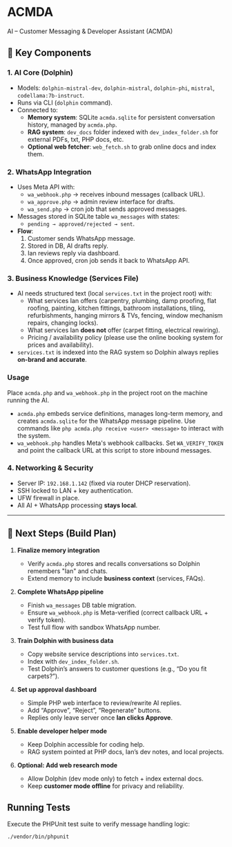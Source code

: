 # ACMDA
AI – Customer Messaging & Developer Assistant (ACMDA)

## 🔑 Key Components

### 1. **AI Core (Dolphin)**
* Models: `dolphin-mistral-dev`, `dolphin-mistral`, `dolphin-phi`, `mistral`, `codellama:7b-instruct`.
* Runs via CLI (`dolphin` command).
* Connected to:
  * **Memory system**: SQLite `acmda.sqlite` for persistent conversation history, managed by `acmda.php`.
  * **RAG system**: `dev_docs` folder indexed with `dev_index_folder.sh` for external PDFs, txt, PHP docs, etc.
  * **Optional web fetcher**: `web_fetch.sh` to grab online docs and index them.

### 2. **WhatsApp Integration**

* Uses Meta API with:
  * `wa_webhook.php` → receives inbound messages (callback URL).
  * `wa_approve.php` → admin review interface for drafts.
  * `wa_send.php` → cron job that sends approved messages.
* Messages stored in SQLite table `wa_messages` with states:
  * `pending → approved/rejected → sent`.
* **Flow**:
  1. Customer sends WhatsApp message.
  2. Stored in DB, AI drafts reply.
  3. Ian reviews reply via dashboard.
  4. Once approved, cron job sends it back to WhatsApp API.

### 3. **Business Knowledge (Services File)**

* AI needs structured text (local `services.txt` in the project root) with:
  * What services Ian offers (carpentry, plumbing, damp proofing, flat roofing, painting, kitchen fittings, bathroom installations, tiling, refurbishments, hanging mirrors & TVs, fencing, window mechanism repairs, changing locks).
  * What services Ian **does not** offer (carpet fitting, electrical rewiring).
  * Pricing / availability policy (please use the online booking system for prices and availability).
* `services.txt` is indexed into the RAG system so Dolphin always replies **on-brand and accurate**.

### Usage

Place `acmda.php` and `wa_webhook.php` in the project root on the machine running the AI.

* `acmda.php` embeds service definitions, manages long-term memory, and creates `acmda.sqlite` for the WhatsApp message pipeline. Use commands like `php acmda.php receive <user> <message>` to interact with the system.
* `wa_webhook.php` handles Meta's webhook callbacks. Set `WA_VERIFY_TOKEN` and point the callback URL at this script to store inbound messages.

### 4. **Networking & Security**

* Server IP: `192.168.1.142` (fixed via router DHCP reservation).
* SSH locked to LAN + key authentication.
* UFW firewall in place.
* All AI + WhatsApp processing **stays local**.

---

## 🚀 Next Steps (Build Plan)

1. **Finalize memory integration**
   * Verify `acmda.php` stores and recalls conversations so Dolphin remembers "Ian" and chats.
   * Extend memory to include **business context** (services, FAQs).

2. **Complete WhatsApp pipeline**
   * Finish `wa_messages` DB table migration.
   * Ensure `wa_webhook.php` is Meta-verified (correct callback URL + verify token).
   * Test full flow with sandbox WhatsApp number.

3. **Train Dolphin with business data**
   * Copy website service descriptions into `services.txt`.
   * Index with `dev_index_folder.sh`.
   * Test Dolphin’s answers to customer questions (e.g., “Do you fit carpets?”).

4. **Set up approval dashboard**
   * Simple PHP web interface to review/rewrite AI replies.
   * Add “Approve”, “Reject”, “Regenerate” buttons.
   * Replies only leave server once **Ian clicks Approve**.

5. **Enable developer helper mode**
   * Keep Dolphin accessible for coding help.
   * RAG system pointed at PHP docs, Ian’s dev notes, and local projects.

6. **Optional: Add web research mode**
   * Allow Dolphin (dev mode only) to fetch + index external docs.
   * Keep **customer mode offline** for privacy and reliability.

## Running Tests

Execute the PHPUnit test suite to verify message handling logic:

```
./vendor/bin/phpunit
```
